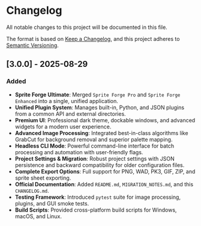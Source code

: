 # Changelog

All notable changes to this project will be documented in this file.

The format is based on [Keep a Changelog](https://keepachangelog.com/en/1.0.0/),
and this project adheres to [Semantic Versioning](https://semver.org/spec/v2.0.0.html).

## [3.0.0] - 2025-08-29

### Added
- **Sprite Forge Ultimate**: Merged `Sprite Forge Pro` and `Sprite Forge Enhanced` into a single, unified application.
- **Unified Plugin System**: Manages built-in, Python, and JSON plugins from a common API and external directories.
- **Premium UI**: Professional dark theme, dockable windows, and advanced widgets for a modern user experience.
- **Advanced Image Processing**: Integrated best-in-class algorithms like GrabCut for background removal and superior palette mapping.
- **Headless CLI Mode**: Powerful command-line interface for batch processing and automation with user-friendly flags.
- **Project Settings & Migration**: Robust project settings with JSON persistence and backward compatibility for older configuration files.
- **Complete Export Options**: Full support for PNG, WAD, PK3, GIF, ZIP, and sprite sheet exporting.
- **Official Documentation**: Added `README.md`, `MIGRATION_NOTES.md`, and this `CHANGELOG.md`.
- **Testing Framework**: Introduced `pytest` suite for image processing, plugins, and GUI smoke tests.
- **Build Scripts**: Provided cross-platform build scripts for Windows, macOS, and Linux.
